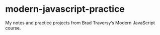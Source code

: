 # modern-javascript-practice
My notes and practice projects from Brad Traversy’s Modern JavaScript course.
